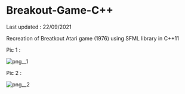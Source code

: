 # Breakout-Game-C++

Last updated : 22/09/2021

Recreation of Breatkout Atari game (1976) using SFML library in C++11


Pic 1 :

![png__1](https://user-images.githubusercontent.com/46424717/134296689-dd886257-f574-440a-9c21-c27157119ab4.PNG)

Pic 2 :

![png__2](https://user-images.githubusercontent.com/46424717/134296682-e65942c1-ea28-435d-880e-97f48140f242.PNG)
